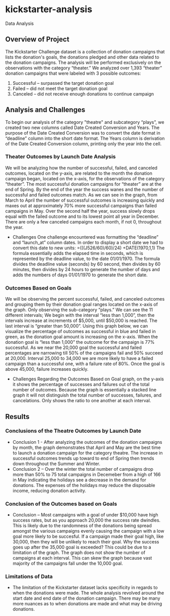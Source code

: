 # kickstarter-analysis
Data Analysis
  ## Overview of Project
  The Kickstarter Challenge dataset is a collection of donation campaigns that lists the donation's goals, the donations pledged and other data related to the donation campaigns. The analysis will be performed exclusively on the observations with the category “theater.” We analyzed over 1,393 “theater” donation campaigns that were labeled with 3 possible outcomes:
  1. Successful – surpassed the target donation goal
  2. Failed – did not meet the target donation goal
  3. Canceled – did not receive enough donations to continue campaign

  ## Analysis and Challenges
  
To begin our analysis of the category "theatre" and subcategory “plays”, we created two new columns called Date Created Conversion and Years. The purpose of the Date Created Conversion was to convert the date format in “deadline” column into the short date format. The Years column is derivation of the Date Created Conversion column, printing only the year into the cell.
    
### Theater Outcomes by Launch Date Analysis
We will be analyzing how the number of successful, failed, and canceled outcomes, located on the y-axis, are related to the month the donation campaign began, located on the x-axis, for the observations of the category “theater”. 
The most successful donation campaigns for “theater” are at the end of Spring. By the end of the year the success wanes and the number of successful and failed outcomes match. As we can see in the graph, from March to April the number of successful outcomes is increasing quickly and maxes out at approximately 70% more successful campaigns than failed campaigns in May. Over the second half the year, success slowly drops equal with the failed outcome and to its lowest point all year in December. There are only a few canceled campaigns each month, if not 0, throughout the year.

- Challenges
One challenge encountered was formatting the “deadline” and “launch_at” column dates. In order to display a short date we had to convert this date to new units: =(((J526/60)/60)/24) +DATE(1970,1,1)
The formula essentially adds the elapsed time in seconds, which is represented by the deadline value, to the date 01/01/1970. The formula divides the deadline value (seconds) by 60 second, then divides by 60 minutes, then divides by 24 hours to generate the number of days and adds the numbers of days 01/01/1970 to generate the short date.
    
### Outcomes Based on Goals
We will be observing the percent successful, failed, and canceled outcomes and grouping them by their donation goal ranges located on the x-axis of the graph. Only observing the sub-category “plays.” We can see the 11 different intervals; We begin with the interval “less than 1,000”, then the intervals increase at increments of $5,000, until $50,000 is reached. The last interval is “greater than 50,000”. Using this graph below, we can visualize the percentage of outcomes as successful in blue and failed in green, as the donation goal amount is increasing on the x-axis.
When the donation goal is “less than 1,000” the outcome for the campaign is 77% successful. As we near the 20,000 goal the successful and failed percentages are narrowing till 50% of the campaigns fail and 50% succeed at 20,000. Interval 25,000 to 34,000 we are more likely to have a failed campaign than a successful one, with a failure rate of 80%. Once the goal is above 45,000, failure increases quickly.

- Challenges
Regarding the Outcomes Based on Goal graph, on the y-axis it shows the percentage of successes and failures out of the total number of outcomes. Because the graph is essentially a stacked line graph it will not distinguish the total number of successes, failures, and cancelations. Only shows the ratio to one another at each interval.

## Results
### Conclusions of the Theatre Outcomes by Launch Date
- Conclusion 1 - After analyzing the outcomes of the donation campaigns by month, the graph demonstrates that April and May are the best time to launch a donation campaign for the category theatre. The increase in successful outcomes trends up toward to end of Spring then trends down throughout the Summer and Winter.
- Conclusion 2 – Over the winter the total number of campaigns drop more than 50% to 75 total campaigns in Decemeber from a high of 166 in May indicating the holidays see a decrease in the demand for donations. The expenses of the holidays may reduce the disposable income, reducing donation activity.

### Conclusion of the Outcomes based on Goals
- Conclusion – Most campaigns with a goal of under $10,000 have high success rates, but as you approach 20,000 the success rate dwindles. This is likely due to the randomness of the donations being spread amongst the various campaigns evenly causing the campaign with a low goal more likely to be succesful. If a campaign made their goal high, like 30,000, then they will be unlikely to reach their goal. Why the success goes up after the 35,000 goal is exceeded? This could be due to a limitation of the graph. The graph does not show the number of campaigns at each interval. This can skew the graph because vast majority of the campaigns fall under the 10,000 goal. 

### Limitations of Data
- The limitation of the Kickstarter dataset lacks specificity in regards to when the donations were made. The whole analysis revolved around the start date and end date of the donation campaign. There may be many more nuances as to when donations are made and what may be driving donations. 
